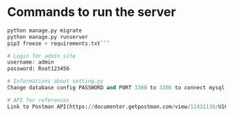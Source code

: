 # Commands to run the server
```python manage.py makemigrations social_network 
python manage.py migrate
python manage.py runserver
pip3 freeze > requirements.txt```

# Login for admin site
username: admin
password: Root123456

# Informations about setting.py
Change database config PASSWORD and PORT 3308 to 3306 to connect mysql.

# API for references
Link to Postman API(https://documenter.getpostman.com/view/11431139/U16kqjeR?fbclid=IwAR2yoBfe7PmlE_5YbX-Pg0yHFXy_G0JdTyF-6-zJba7N-EGAFM3fPjBCfHM)
